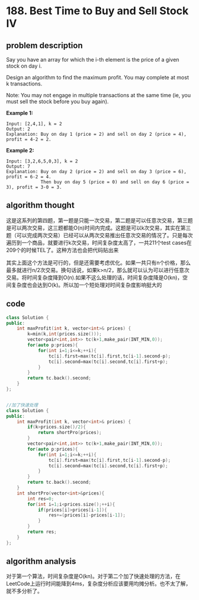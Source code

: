# 188. Best Time to Buy and Sell Stock IV

## problem description

Say you have an array for which the i-th element is the price of a given stock on day i.

Design an algorithm to find the maximum profit. You may complete at most k transactions.

Note: You may not engage in multiple transactions at the same time \(ie, you must sell the stock before you buy again\).

**Example 1:**

```text
Input: [2,4,1], k = 2
Output: 2
Explanation: Buy on day 1 (price = 2) and sell on day 2 (price = 4), profit = 4-2 = 2.
```

**Example 2:**

```text
Input: [3,2,6,5,0,3], k = 2
Output: 7
Explanation: Buy on day 2 (price = 2) and sell on day 3 (price = 6), profit = 6-2 = 4.
             Then buy on day 5 (price = 0) and sell on day 6 (price = 3), profit = 3-0 = 3.
```

## algorithm thought

这是这系列的第四题，第一题是只能一次交易，第二题是可以任意次交易，第三题是可以两次交易，这三题都能O\(n\)时间内完成。这题是可以k次交易，其实在第三题（可以完成两次交易）已经可以从两次交易推出任意次交易的情况了。只是每次遍历到一个商品，就要进行k次交易，时间复杂度太高了，一共211个test cases在209个的时候TEL了。这种方法也会把代码贴出来

其实上面这个方法是可行的，但是还需要考虑优化。如果一共只有n个价格，那么最多就进行n/2次交易。换句话说，如果k&gt;n/2，那么就可以认为可以进行任意次交易。将时间复杂度降到O\(n\).如果不这么处理的话，时间复杂度降是O\(kn\)，空间复杂度也会达到O\(k\)。所以加一个短处理对时间复杂度影响挺大的

## code

```cpp
class Solution {
public:
    int maxProfit(int k, vector<int>& prices) {
        k=min(k,int(prices.size()));
        vector<pair<int,int>> tc(k+1,make_pair(INT_MIN,0));
        for(auto p:prices){
            for(int i=1;i<=k;++i){
                tc[i].first=max(tc[i].first,tc[i-1].second-p);
                tc[i].second=max(tc[i].second,tc[i].first+p);
            }
        }
        return tc.back().second;
    }
};


//加了快速处理
class Solution {
public:
    int maxProfit(int k, vector<int>& prices) {
        if(k>prices.size()/2){
            return shortPro(prices);
        }
        vector<pair<int,int>> tc(k+1,make_pair(INT_MIN,0));
        for(auto p:prices){
            for(int i=1;i<=k;++i){
                tc[i].first=max(tc[i].first,tc[i-1].second-p);
                tc[i].second=max(tc[i].second,tc[i].first+p);
            }
        }
        return tc.back().second;
    }
    int shortPro(vector<int>&prices){
        int res=0;
        for(int i=1;i<prices.size();++i){
            if(prices[i]>prices[i-1]){
                res+=(prices[i]-prices[i-1]);
            }
        }
        return res;
    }
};
```

## algorithm analysis

对于第一个算法，时间复杂度是O\(kn\)。对于第二个加了快速处理的方法，在LeetCode上运行时间能降到4ms，复杂度分析应该要用均摊分析。也不太了解，就不多分析了。


